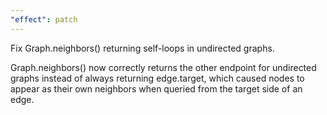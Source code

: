 ```yaml
---
"effect": patch
---
```


Fix Graph.neighbors() returning self-loops in undirected graphs.

Graph.neighbors() now correctly returns the other endpoint for undirected graphs instead of always returning edge.target, which caused nodes to appear as their own neighbors when queried from the target side of an edge.
